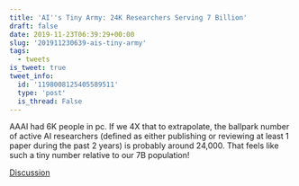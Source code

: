```yaml
---
title: 'AI''s Tiny Army: 24K Researchers Serving 7 Billion'
draft: false
date: 2019-11-23T06:39:29+00:00
slug: '201911230639-ais-tiny-army'
tags:
  - tweets
is_tweet: true
tweet_info:
  id: '1198008125405589511'
  type: 'post'
  is_thread: False
---
```




AAAI had 6K people in pc. If we 4X that to extrapolate, the ballpark number of active AI researchers (defined as either publishing or reviewing at least 1 paper during the past 2 years) is probably around 24,000. That feels like such a tiny number relative to our 7B population!

[Discussion](https://x.com/sytelus/status/1198008125405589511)
